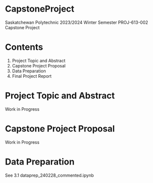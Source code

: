 # CapstoneProject
Saskatchewan Polytechnic 2023/2024 Winter Semester PROJ-613-002 Capstone Project

# Contents
1. Project Topic and Abstract
2. Capstone Project Proposal
3. Data Preparation
4. Final Project Report

# Project Topic and Abstract
Work in Progress

# Capstone Project Proposal
Work in Progress

# Data Preparation
See 3.1 dataprep_240228_commented.ipynb
